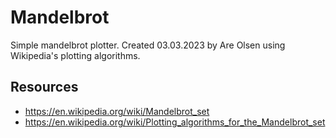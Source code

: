 # Mandelbrot
 Simple mandelbrot plotter. Created 03.03.2023 by Are Olsen using Wikipedia's plotting algorithms.

## Resources
* https://en.wikipedia.org/wiki/Mandelbrot_set
* https://en.wikipedia.org/wiki/Plotting_algorithms_for_the_Mandelbrot_set
